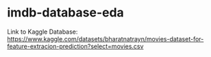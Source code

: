 # imdb-database-eda
Link to Kaggle Database: https://www.kaggle.com/datasets/bharatnatrayn/movies-dataset-for-feature-extracion-prediction?select=movies.csv
